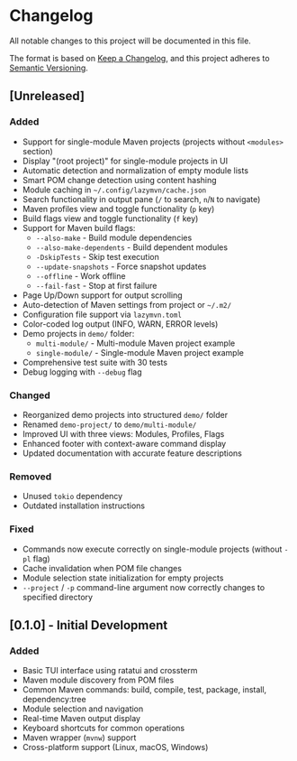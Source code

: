 # Changelog

All notable changes to this project will be documented in this file.

The format is based on [Keep a Changelog](https://keepachangelog.com/en/1.0.0/),
and this project adheres to [Semantic Versioning](https://semver.org/spec/v2.0.0.html).

## [Unreleased]

### Added
- Support for single-module Maven projects (projects without `<modules>` section)
- Display "(root project)" for single-module projects in UI
- Automatic detection and normalization of empty module lists
- Smart POM change detection using content hashing
- Module caching in `~/.config/lazymvn/cache.json`
- Search functionality in output pane (`/` to search, `n`/`N` to navigate)
- Maven profiles view and toggle functionality (`p` key)
- Build flags view and toggle functionality (`f` key)
- Support for Maven build flags:
  - `--also-make` - Build module dependencies
  - `--also-make-dependents` - Build dependent modules  
  - `-DskipTests` - Skip test execution
  - `--update-snapshots` - Force snapshot updates
  - `--offline` - Work offline
  - `--fail-fast` - Stop at first failure
- Page Up/Down support for output scrolling
- Auto-detection of Maven settings from project or `~/.m2/`
- Configuration file support via `lazymvn.toml`
- Color-coded log output (INFO, WARN, ERROR levels)
- Demo projects in `demo/` folder:
  - `multi-module/` - Multi-module Maven project example
  - `single-module/` - Single-module Maven project example
- Comprehensive test suite with 30 tests
- Debug logging with `--debug` flag

### Changed
- Reorganized demo projects into structured `demo/` folder
- Renamed `demo-project/` to `demo/multi-module/`
- Improved UI with three views: Modules, Profiles, Flags
- Enhanced footer with context-aware command display
- Updated documentation with accurate feature descriptions

### Removed
- Unused `tokio` dependency
- Outdated installation instructions

### Fixed
- Commands now execute correctly on single-module projects (without `-pl` flag)
- Cache invalidation when POM file changes
- Module selection state initialization for empty projects
- `--project` / `-p` command-line argument now correctly changes to specified directory

## [0.1.0] - Initial Development

### Added
- Basic TUI interface using ratatui and crossterm
- Maven module discovery from POM files
- Common Maven commands: build, compile, test, package, install, dependency:tree
- Module selection and navigation
- Real-time Maven output display
- Keyboard shortcuts for common operations
- Maven wrapper (`mvnw`) support
- Cross-platform support (Linux, macOS, Windows)
